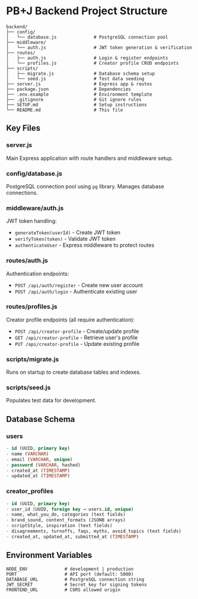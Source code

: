 # PB+J Backend Project Structure

```
backend/
├── config/
│   └── database.js              # PostgreSQL connection pool
├── middleware/
│   └── auth.js                  # JWT token generation & verification
├── routes/
│   ├── auth.js                  # Login & register endpoints
│   └── profiles.js              # Creator profile CRUD endpoints
├── scripts/
│   ├── migrate.js               # Database schema setup
│   └── seed.js                  # Test data seeding
├── server.js                    # Express app & routes
├── package.json                 # Dependencies
├── .env.example                 # Environment template
├── .gitignore                   # Git ignore rules
├── SETUP.md                     # Setup instructions
└── README.md                    # This file
```

## Key Files

### server.js
Main Express application with route handlers and middleware setup.

### config/database.js
PostgreSQL connection pool using `pg` library. Manages database connections.

### middleware/auth.js
JWT token handling:
- `generateToken(userId)` - Create JWT token
- `verifyToken(token)` - Validate JWT token
- `authenticateUser` - Express middleware to protect routes

### routes/auth.js
Authentication endpoints:
- `POST /api/auth/register` - Create new user account
- `POST /api/auth/login` - Authenticate existing user

### routes/profiles.js
Creator profile endpoints (all require authentication):
- `POST /api/creator-profile` - Create/update profile
- `GET /api/creator-profile` - Retrieve user's profile
- `PUT /api/creator-profile` - Update existing profile

### scripts/migrate.js
Runs on startup to create database tables and indexes.

### scripts/seed.js
Populates test data for development.

## Database Schema

### users
```sql
- id (UUID, primary key)
- name (VARCHAR)
- email (VARCHAR, unique)
- password (VARCHAR, hashed)
- created_at (TIMESTAMP)
- updated_at (TIMESTAMP)
```

### creator_profiles
```sql
- id (UUID, primary key)
- user_id (UUID, foreign key → users.id, unique)
- name, what_you_do, categories (text fields)
- brand_sound, content_formats (JSONB arrays)
- scriptStyle, inspiration (text fields)
- disagreements, turnoffs, faqs, myths, avoid_topics (text fields)
- created_at, updated_at, submitted_at (TIMESTAMP)
```

## Environment Variables

```
NODE_ENV              # development | production
PORT                  # API port (default: 5000)
DATABASE_URL          # PostgreSQL connection string
JWT_SECRET            # Secret key for signing tokens
FRONTEND_URL          # CORS allowed origin
```
